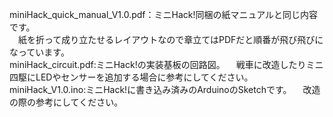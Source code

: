 miniHack_quick_manual_V1.0.pdf：ミニHack!同梱の紙マニュアルと同じ内容です。</br>
　紙を折って成り立たせるレイアウトなので章立てはPDFだと順番が飛び飛びになっています。  
miniHack_circuit.pdf:ミニHack!の実装基板の回路図。
　戦車に改造したりミニ四駆にLEDやセンサーを追加する場合に参考にしてください。
miniHack_V1.0.ino:ミニHack!に書き込み済みのArduinoのSketchです。
　改造の際の参考にしてください。
